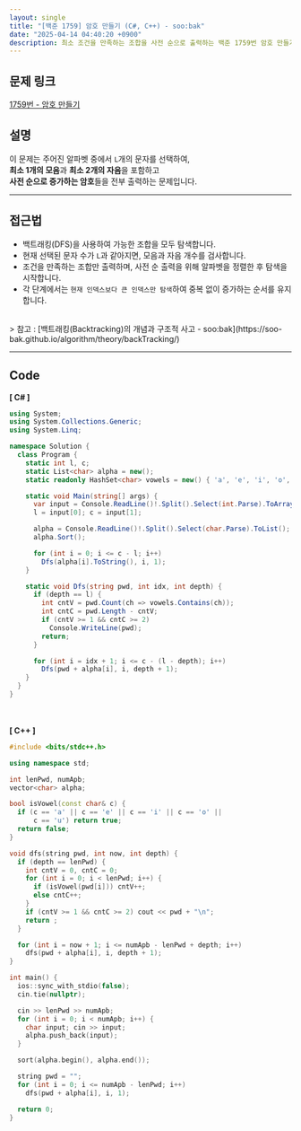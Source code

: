 ```yaml
---
layout: single
title: "[백준 1759] 암호 만들기 (C#, C++) - soo:bak"
date: "2025-04-14 04:40:20 +0900"
description: 최소 조건을 만족하는 조합을 사전 순으로 출력하는 백준 1759번 암호 만들기 문제의 C# 및 C++ 풀이와 해설
---
```


## 문제 링크
[1759번 - 암호 만들기](https://www.acmicpc.net/problem/1759)

## 설명
이 문제는 주어진 알파벳 중에서 `L`개의 문자를 선택하여,  <br>
**최소 1개의 모음**과 **최소 2개의 자음**을 포함하고  <br>
**사전 순으로 증가하는 암호**들을 전부 출력하는 문제입니다.

---

## 접근법
- 백트래킹(DFS)을 사용하여 가능한 조합을 모두 탐색합니다.
- 현재 선택된 문자 수가 `L`과 같아지면, 모음과 자음 개수를 검사합니다.
- 조건을 만족하는 조합만 출력하며, 사전 순 출력을 위해 알파벳을 정렬한 후 탐색을 시작합니다.
- 각 단계에서는 `현재 인덱스보다 큰 인덱스만 탐색`하여 중복 없이 증가하는 순서를 유지합니다.

<br>
> 참고 : [백트래킹(Backtracking)의 개념과 구조적 사고 - soo:bak](https://soo-bak.github.io/algorithm/theory/backTracking/)

<br>

---

## Code
<b>[ C# ] </b>
<br>

```csharp
using System;
using System.Collections.Generic;
using System.Linq;

namespace Solution {
  class Program {
    static int l, c;
    static List<char> alpha = new();
    static readonly HashSet<char> vowels = new() { 'a', 'e', 'i', 'o', 'u' };

    static void Main(string[] args) {
      var input = Console.ReadLine()!.Split().Select(int.Parse).ToArray();
      l = input[0]; c = input[1];

      alpha = Console.ReadLine()!.Split().Select(char.Parse).ToList();
      alpha.Sort();

      for (int i = 0; i <= c - l; i++)
        Dfs(alpha[i].ToString(), i, 1);
    }

    static void Dfs(string pwd, int idx, int depth) {
      if (depth == l) {
        int cntV = pwd.Count(ch => vowels.Contains(ch));
        int cntC = pwd.Length - cntV;
        if (cntV >= 1 && cntC >= 2)
          Console.WriteLine(pwd);
        return;
      }

      for (int i = idx + 1; i <= c - (l - depth); i++)
        Dfs(pwd + alpha[i], i, depth + 1);
    }
  }
}
```

<br><br>
<b>[ C++ ] </b>
<br>

```cpp
#include <bits/stdc++.h>

using namespace std;

int lenPwd, numApb;
vector<char> alpha;

bool isVowel(const char& c) {
  if (c == 'a' || c == 'e' || c == 'i' || c == 'o' ||
      c == 'u') return true;
  return false;
}

void dfs(string pwd, int now, int depth) {
  if (depth == lenPwd) {
    int cntV = 0, cntC = 0;
    for (int i = 0; i < lenPwd; i++) {
      if (isVowel(pwd[i])) cntV++;
      else cntC++;
    }
    if (cntV >= 1 && cntC >= 2) cout << pwd + "\n";
    return ;
  }

  for (int i = now + 1; i <= numApb - lenPwd + depth; i++)
    dfs(pwd + alpha[i], i, depth + 1);
}

int main() {
  ios::sync_with_stdio(false);
  cin.tie(nullptr);

  cin >> lenPwd >> numApb;
  for (int i = 0; i < numApb; i++) {
    char input; cin >> input;
    alpha.push_back(input);
  }

  sort(alpha.begin(), alpha.end());

  string pwd = "";
  for (int i = 0; i <= numApb - lenPwd; i++)
    dfs(pwd + alpha[i], i, 1);

  return 0;
}
```
